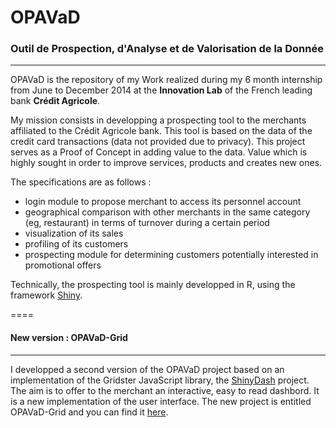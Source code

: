 # OPAVaD
### Outil de Prospection, d'Analyse et de Valorisation de la Donnée
----
OPAVaD is the repository of my Work realized during my 6 month internship from June to December 2014 at the **Innovation Lab** of the French leading bank **Crédit Agricole**.

My mission consists in developping a prospecting tool to the merchants affiliated to the Crédit Agricole bank. This tool is based on the data of the credit card transactions (data not provided due to privacy). This project serves as a Proof of Concept in adding value to the data. Value which is highly sought in order to improve services, products and creates new ones.

The specifications are as follows :

* login module to propose merchant to access its personnel account 
* geographical comparison with other merchants in the same category (eg, restaurant) in terms of turnover during a certain period
* visualization of its sales
* profiling of its customers
* prospecting module for determining customers potentially interested in promotional offers

Technically, the prospecting tool is mainly developped in R, using the framework [Shiny](https://github.com/rstudio/shiny).

====
#### New version : OPAVaD-Grid
----
I developped a second version of the OPAVaD project based on an implementation of the Gridster JavaScript library, the [ShinyDash](https://github.com/trestletech/ShinyDash) project. The aim is to offer to the merchant an interactive, easy to read dashbord. It is a new implementation of the user interface. The new project is entitled OPAVaD-Grid and you can find it [here](https://github.com/thidiff/OPAVaD-Grid).

